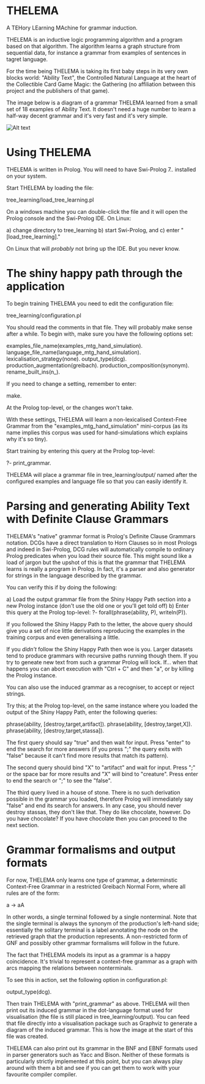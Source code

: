 # THELEMA
A TEHory LEarning MAchine for grammar induction. 

THELEMA is an inductive logic programming algorithm and a program based on that
algorithm. The algorithm learns a graph structure from sequential data, for
instance a grammar from examples of sentences in tagret language. 

For the time being THELEMA is taking its first baby steps in its very own blocks
world: "Ability Text", the Controlled Natural Language at the heart of the
Collectible Card Game Magic: the Gathering (no affiliation between this project
and the publishers of that game). 

The image below is a diagram of a grammar THELEMA learned from a small set of 18
examples of Ability Text. It doesn't need a huge number to learn a half-way decent grammar and
it's very fast and it's very simple. 

![Alt text](/../images/readme_image_files/destroy_short_lexicalised_rgnf.png?raw=true "Lexicalised Restricted-Greibach Normal Form")

Using THELEMA
=============

THELEMA is written in Prolog. You will need to have Swi-Prolog 7.*.* installed on your
system. 

Start THELEMA by loading the file: 

tree\_learning/load\_tree\_learning.pl

On a windows machine you can double-click the file and it will open the Prolog
console and the Swi-Prolog IDE. On Linux: 

a) change directory to tree\_learning
b) start Swi-Prolog,  and 
c) enter "[load\_tree\_learning]."

On Linux that will *probably* not bring up the IDE. But you never know. 

The shiny happy path through the application
============================================

To begin training THELEMA you need to edit the configuration file: 

tree\_learning/configuration.pl

You should read the comments in that file. They will probably make sense after a
while. To begin with, make sure you have the following options set: 

examples\_file\_name(examples\_mtg\_hand\_simulation).
language\_file\_name(language\_mtg\_hand\_simulation).
lexicalisation\_strategy(none).
output\_type(dcg).
production\_augmentation(greibach).
production\_composition(synonym).
rename\_built\_ins(n\_).

If you need to change a setting, remember to enter: 

make. 

At the Prolog top-level, or the changes won't take. 

With these settings, THELEMA will learn a non-lexicalised Context-Free Grammar
from the "examples\_mtg\_hand\_simulation" mini-corpus (as its name implies this
corpus was used for hand-simulations which explains why it's so tiny).

Start training by entering this query at the Prolog top-level: 

?- print\_grammar.

THELEMA will place a grammar file in tree\_learning/output/ named after the
configured examples and language file so that you can easily identify it.  

Parsing and generating Ability Text with Definite Clause Grammars
=================================================================

THELEMA's "native" grammar format is Prolog's Definite Clause Grammars notation.
DCGs have a direct translation to Horn Clauses so in most Prologs and indeed in
Swi-Prolog, DCG rules will automatically compile to ordinary Prolog predicates
when you load their source file. This might sound like a load of jargon but the
upshot of this is that the grammar that THELEMA learns is really a program in
Prolog. In fact, it's a parser and also generator for strings in the language
described by the grammar. 

You can verify this if by doing the following: 

a) Load the output grammar file from the Shiny Happy Path section into a new
Prolog instance (don't use the old one or you'll get told off)
b) Enter this query at the Prolog top-level: 
   ?- forall(phrase(ability, P), writeln(P)).

If you followed the Shiny Happy Path to the letter, the above query should give
you a set of nice little derivations reproducing the examples in the training
corpus and even generalising a little. 

If you *didn't* follow the Shiny Happy Path then woe is you. Larger datasets
tend to produce grammars with recursive paths running though them. If you try to
geneate new text from such a grammar Prolog will lock. If... when that happens
you can abort execution with "Ctrl + C" and then "a", or by killing the Prolog
instance. 

You can also use the induced grammar as a recogniser, to accept or reject
strings. 

Try this; at the Prolog top-level, on the same instance where you loaded the
output of the Shiny Happy Path, enter the following queries: 

phrase(ability, [destroy,target,artifact]).
phrase(ability, [destroy,target,X]).
phrase(ability, [destroy,target,stassa]). 

The first query should say "true" and then wait for input. Press "enter" to end
the search for more answers (if you press ";" the query exits with "false"
because it can't find more results that match its pattern). 

The second query should bind "X" to "artifact" and wait for input. Press ";" or
the space bar for more results and "X" will bind to "creature". Press enter to
end the search or ";" to see the "false". 

The third query lived in a house of stone. There is no such derivation possible
in the grammar you loaded, therefore Prolog will immediately say "false" and
end its search for answers. In any case, you should never destroy stassas, they
don't like that. They do like chocolate, however. Do you have chocolate? If you
have chocolate then you can proceed to the next section.

Grammar formalisms and output formats
=====================================

For now, THELEMA only learns one type of grammar, a determinstic Context-Free
Grammar in a restricted Greibach Normal Form, where all rules are of the form: 

a → aA

In other words, a single terminal followed by a single nonterminal. Note that
the single terminal is always the synonym of the production's left-hand side;
essentially the solitary terminal is a label annotating the node on the
retrieved graph that the production represents. A non-restricted form of GNF and
possibly other grammar formalisms will follow in the future. 

The fact that THELEMA models its input as a grammar is a happy coincidence. It's
trivial to represent a context-free grammar as a graph with arcs mapping the
relations between nonterminals. 

To see this in action, set the following option in configuration.pl:

output\_type(dcg).

Then train THELEMA with "print\_grammar" as above. THELEMA will then print out
its induced grammar in the dot-language format used for visualisation (the file
is still placed in tree\_learning/output). You can feed that file directly into
a visualisation package such as Graphviz to generate a diagram of the induced
grammar. This is how the image at the start of this file was created. 

THELEMA can also print out its grammar in the BNF and EBNF formats used in
parser generators such as Yacc and Bison. Neither of these formats is
particularly strictly implemented at this point, but you can always play around
with them a bit and see if you can get them to work with your favourite compiler
compiler. 
